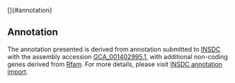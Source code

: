 []{#annotation}

Annotation
----------

The annotation presented is derived from annotation submitted to
[INSDC](http://www.insdc.org) with the assembly accession
[GCA\_001402995.1](http://www.ebi.ac.uk/ena/data/view/GCA_001402995.1),
with additional non-coding genes derived from
[Rfam](http://rfam.xfam.org/). For more details, please visit [INSDC
annotation
import](http://ensemblgenomes.org/info/data/insdc_annotation).
